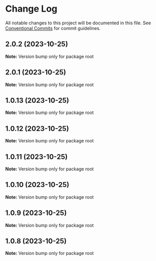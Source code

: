 # Change Log

All notable changes to this project will be documented in this file.
See [Conventional Commits](https://conventionalcommits.org) for commit guidelines.

## 2.0.2 (2023-10-25)

**Note:** Version bump only for package root





## 2.0.1 (2023-10-25)

**Note:** Version bump only for package root





## 1.0.13 (2023-10-25)

**Note:** Version bump only for package root





## 1.0.12 (2023-10-25)

**Note:** Version bump only for package root





## 1.0.11 (2023-10-25)

**Note:** Version bump only for package root





## 1.0.10 (2023-10-25)

**Note:** Version bump only for package root





## 1.0.9 (2023-10-25)

**Note:** Version bump only for package root





## 1.0.8 (2023-10-25)

**Note:** Version bump only for package root
